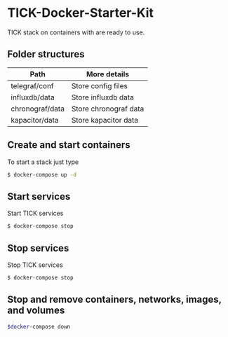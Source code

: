 # TICK-Docker-Starter-Kit

TICK stack on containers with are ready to use.

## Folder structures

| Path            | More details          |
|-----------------|-----------------------|
| telegraf/conf   | Store config files    |
| influxdb/data   | Store influxdb data   |
| chronograf/data | Store chronograf data |
| kapacitor/data  | Store kapacitor data  |

## Create and start containers

To start a stack just type

```bash
$ docker-compose up -d
```

## Start services

Start TICK services

```bash
$ docker-compose stop
```

## Stop services

Stop TICK services

```bash
$ docker-compose stop
```

## Stop and remove containers, networks, images, and volumes

```bash
$docker-compose down
```
